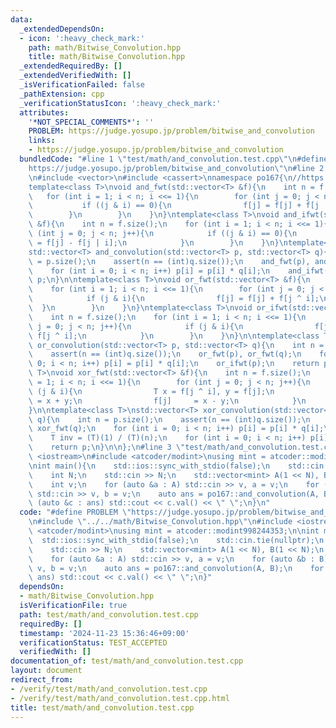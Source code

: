 ```yaml
---
data:
  _extendedDependsOn:
  - icon: ':heavy_check_mark:'
    path: math/Bitwise_Convolution.hpp
    title: math/Bitwise_Convolution.hpp
  _extendedRequiredBy: []
  _extendedVerifiedWith: []
  _isVerificationFailed: false
  _pathExtension: cpp
  _verificationStatusIcon: ':heavy_check_mark:'
  attributes:
    '*NOT_SPECIAL_COMMENTS*': ''
    PROBLEM: https://judge.yosupo.jp/problem/bitwise_and_convolution
    links:
    - https://judge.yosupo.jp/problem/bitwise_and_convolution
  bundledCode: "#line 1 \"test/math/and_convolution.test.cpp\"\n#define PROBLEM \"\
    https://judge.yosupo.jp/problem/bitwise_and_convolution\"\n#line 2 \"math/Bitwise_Convolution.hpp\"\
    \n#include <vector>\n#include <cassert>\nnamespace po167{\n//https://kazuma8128.hatenablog.com/entry/2018/05/31/144519\n\
    template<class T>\nvoid and_fwt(std::vector<T> &f){\n    int n = f.size();\n \
    \   for (int i = 1; i < n; i <<= 1){\n        for (int j = 0; j < n; j++){\n \
    \           if ((j & i) == 0){\n                f[j] = f[j] + f[j | i];\n    \
    \        }\n        }\n    }\n}\ntemplate<class T>\nvoid and_ifwt(std::vector<T>\
    \ &f){\n    int n = f.size();\n    for (int i = 1; i < n; i <<= 1){\n        for\
    \ (int j = 0; j < n; j++){\n            if ((j & i) == 0){\n                f[j]\
    \ = f[j] - f[j | i];\n            }\n        }\n    }\n}\ntemplate<class T>\n\
    std::vector<T> and_convolution(std::vector<T> p, std::vector<T> q){\n    int n\
    \ = p.size();\n    assert(n == (int)q.size());\n    and_fwt(p), and_fwt(q);\n\
    \    for (int i = 0; i < n; i++) p[i] = p[i] * q[i];\n    and_ifwt(p);\n    return\
    \ p;\n}\n\ntemplate<class T>\nvoid or_fwt(std::vector<T> &f){\n    int n = f.size();\n\
    \    for (int i = 1; i < n; i <<= 1){\n        for (int j = 0; j < n; j++){\n\
    \            if (j & i){\n                f[j] = f[j] + f[j ^ i];\n          \
    \  }\n        }\n    }\n}\ntemplate<class T>\nvoid or_ifwt(std::vector<T> &f){\n\
    \    int n = f.size();\n    for (int i = 1; i < n; i <<= 1){\n        for (int\
    \ j = 0; j < n; j++){\n            if (j & i){\n                f[j] = f[j] -\
    \ f[j ^ i];\n            }\n        }\n    }\n}\n\ntemplate<class T>\nstd::vector<T>\
    \ or_convolution(std::vector<T> p, std::vector<T> q){\n    int n = p.size();\n\
    \    assert(n == (int)q.size());\n    or_fwt(p), or_fwt(q);\n    for (int i =\
    \ 0; i < n; i++) p[i] = p[i] * q[i];\n    or_ifwt(p);\n    return p;\n}\n\ntemplate<class\
    \ T>\nvoid xor_fwt(std::vector<T> &f){\n    int n = f.size();\n    for (int i\
    \ = 1; i < n; i <<= 1){\n        for (int j = 0; j < n; j++){\n            if\
    \ (j & i){\n                T x = f[j ^ i], y = f[j];\n                f[j ^ i]\
    \ = x + y;\n                f[j]     = x - y;\n            }\n        }\n    }\n\
    }\n\ntemplate<class T>\nstd::vector<T> xor_convolution(std::vector<T> p, std::vector<T>\
    \ q){\n    int n = p.size();\n    assert(n == (int)q.size());\n    xor_fwt(p),\
    \ xor_fwt(q);\n    for (int i = 0; i < n; i++) p[i] = p[i] * q[i];\n    xor_fwt(p);\n\
    \    T inv = (T)(1) / (T)(n);\n    for (int i = 0; i < n; i++) p[i] = p[i] * inv;\n\
    \    return p;\n}\n\n};\n#line 3 \"test/math/and_convolution.test.cpp\"\n#include\
    \ <iostream>\n#include <atcoder/modint>\nusing mint = atcoder::modint998244353;\n\
    \nint main(){\n    std::ios::sync_with_stdio(false);\n    std::cin.tie(nullptr);\n\
    \    int N;\n    std::cin >> N;\n    std::vector<mint> A(1 << N), B(1 << N);\n\
    \    int v;\n    for (auto &a : A) std::cin >> v, a = v;\n    for (auto &b : B)\
    \ std::cin >> v, b = v;\n    auto ans = po167::and_convolution(A, B);\n    for\
    \ (auto &c : ans) std::cout << c.val() << \" \";\n}\n"
  code: "#define PROBLEM \"https://judge.yosupo.jp/problem/bitwise_and_convolution\"\
    \n#include \"../../math/Bitwise_Convolution.hpp\"\n#include <iostream>\n#include\
    \ <atcoder/modint>\nusing mint = atcoder::modint998244353;\n\nint main(){\n  \
    \  std::ios::sync_with_stdio(false);\n    std::cin.tie(nullptr);\n    int N;\n\
    \    std::cin >> N;\n    std::vector<mint> A(1 << N), B(1 << N);\n    int v;\n\
    \    for (auto &a : A) std::cin >> v, a = v;\n    for (auto &b : B) std::cin >>\
    \ v, b = v;\n    auto ans = po167::and_convolution(A, B);\n    for (auto &c :\
    \ ans) std::cout << c.val() << \" \";\n}"
  dependsOn:
  - math/Bitwise_Convolution.hpp
  isVerificationFile: true
  path: test/math/and_convolution.test.cpp
  requiredBy: []
  timestamp: '2024-11-23 15:36:46+09:00'
  verificationStatus: TEST_ACCEPTED
  verifiedWith: []
documentation_of: test/math/and_convolution.test.cpp
layout: document
redirect_from:
- /verify/test/math/and_convolution.test.cpp
- /verify/test/math/and_convolution.test.cpp.html
title: test/math/and_convolution.test.cpp
---
```


